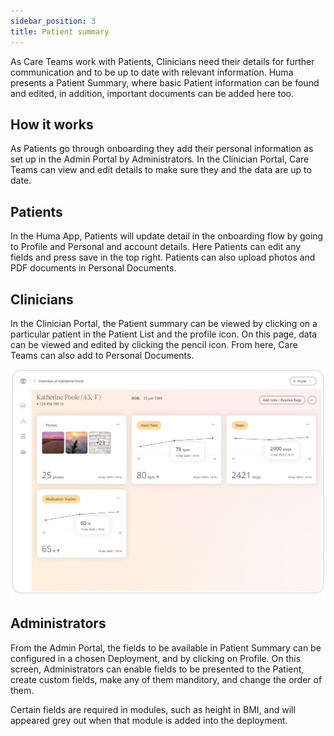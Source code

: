 ```yaml
---
sidebar_position: 3
title: Patient summary
---
```


As Care Teams work with Patients, Clinicians need their details for further communication and to be up to date with relevant information. Huma presents a Patient Summary, where basic Patient information can be found and edited, in addition, important documents can be added here too.

## How it works

As Patients go through onboarding they add their personal information as set up in the Admin Portal by Administrators. In the Clinician Portal, Care Teams can view and edit details to make sure they and the data are up to date.

## Patients

In the Huma App, Patients will update detail in the onboarding flow by going to Profile and Personal and account details. Here Patients can edit any fields and press save in the top right. Patients can also upload photos and PDF documents in Personal Documents.

## Clinicians

In the Clinician Portal, the Patient summary can be viewed by clicking on a particular patient in the Patient List and the profile icon. On this page, data can be viewed and edited by clicking the pencil icon. From here, Care Teams can also add to Personal Documents.

![Patient Summary in Clinician Portal](./assets/patient-summary.png)

## Administrators

From the Admin Portal, the fields to be available in Patient Summary can be configured in a chosen Deployment, and by clicking on Profile. On this screen, Administrators can enable fields to be presented to the Patient, create custom fields, make any of them manditory, and change the order of them. 

<!-- ![Managing Patient Fields in Admin Portal]() -->

Certain fields are required in modules, such as height in BMI, and will appeared grey out when that module is added into the deployment.